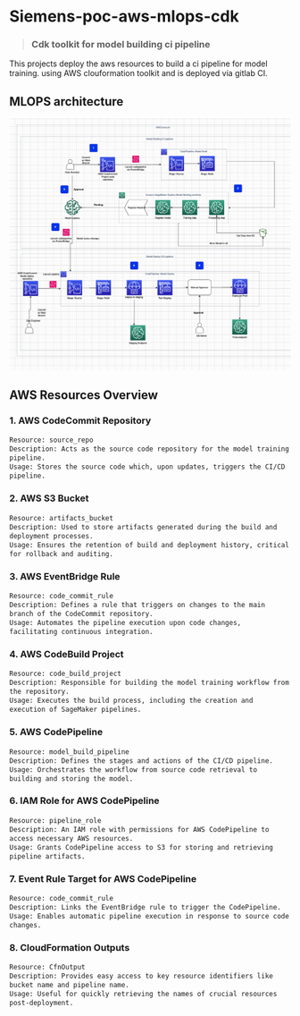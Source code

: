 
# Siemens-poc-aws-mlops-cdk
> ### Cdk toolkit for model building ci pipeline

This projects deploy the aws resources to build a ci pipeline for model training.
using AWS clouformation toolkit and is deployed via gitlab CI.

## MLOPS architecture
![MLOPS Architecture](./design/arch.png)

## AWS Resources Overview
### 1. AWS CodeCommit Repository
    Resource: source_repo
    Description: Acts as the source code repository for the model training pipeline.
    Usage: Stores the source code which, upon updates, triggers the CI/CD pipeline.
### 2. AWS S3 Bucket
    Resource: artifacts_bucket
    Description: Used to store artifacts generated during the build and deployment processes.
    Usage: Ensures the retention of build and deployment history, critical for rollback and auditing.
### 3. AWS EventBridge Rule
    Resource: code_commit_rule
    Description: Defines a rule that triggers on changes to the main branch of the CodeCommit repository.
    Usage: Automates the pipeline execution upon code changes, facilitating continuous integration.
### 4. AWS CodeBuild Project
    Resource: code_build_project
    Description: Responsible for building the model training workflow from the repository.
    Usage: Executes the build process, including the creation and execution of SageMaker pipelines.
### 5. AWS CodePipeline
    Resource: model_build_pipeline
    Description: Defines the stages and actions of the CI/CD pipeline.
    Usage: Orchestrates the workflow from source code retrieval to building and storing the model.
### 6. IAM Role for AWS CodePipeline
    Resource: pipeline_role
    Description: An IAM role with permissions for AWS CodePipeline to access necessary AWS resources.
    Usage: Grants CodePipeline access to S3 for storing and retrieving pipeline artifacts.
### 7. Event Rule Target for AWS CodePipeline
    Resource: code_commit_rule
    Description: Links the EventBridge rule to trigger the CodePipeline.
    Usage: Enables automatic pipeline execution in response to source code changes.
### 8. CloudFormation Outputs
    Resource: CfnOutput
    Description: Provides easy access to key resource identifiers like bucket name and pipeline name.
    Usage: Useful for quickly retrieving the names of crucial resources post-deployment.